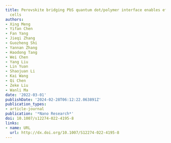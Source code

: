 ```yaml
---
title: Perovskite bridging PbS quantum dot/polymer interface enables efficient solar
  cells
authors:
- Xing Meng
- Yifan Chen
- Fan Yang
- Jieqi Zhang
- Guozheng Shi
- Yannan Zhang
- Haodong Tang
- Wei Chen
- Yang Liu
- Lin Yuan
- Shaojuan Li
- Kai Wang
- Qi Chen
- Zeke Liu
- Wanli Ma
date: '2022-03-01'
publishDate: '2024-02-28T06:12:22.063891Z'
publication_types:
- article-journal
publication: '*Nano Research*'
doi: 10.1007/s12274-022-4195-8
links:
- name: URL
  url: http://dx.doi.org/10.1007/S12274-022-4195-8
---
```

